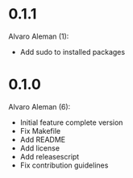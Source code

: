 # 0.1.1

Alvaro Aleman (1):

* Add sudo to installed packages

# 0.1.0

Alvaro Aleman (6):

* Initial feature complete version
* Fix Makefile
* Add README
* Add license
* Add releasescript
* Fix contribution guidelines

